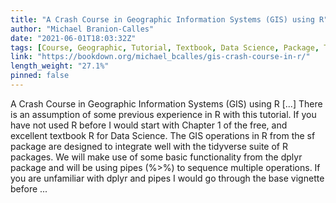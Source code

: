```yaml
---
title: "A Crash Course in Geographic Information Systems (GIS) using R"
author: "Michael Branion-Calles"
date: "2021-06-01T18:03:32Z"
tags: [Course, Geographic, Tutorial, Textbook, Data Science, Package, Tidyverse]
link: "https://bookdown.org/michael_bcalles/gis-crash-course-in-r/"
length_weight: "27.1%"
pinned: false
---
```


A Crash Course in Geographic Information Systems (GIS) using R [...] There is an assumption of some previous experience in R with this tutorial. If you have not used R before I would start with Chapter 1 of the free, and excellent textbook R for Data Science. The GIS operations in R from the sf package are designed to integrate well with the tidyverse suite of R packages. We will make use of some basic functionality from the dplyr package and will be using pipes (%>%) to sequence multiple operations. If you are unfamiliar with dplyr and pipes I would go through the base vignette before ...
